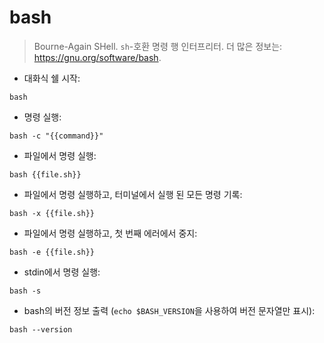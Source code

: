 # bash

> Bourne-Again SHell. `sh`-호환 명령 행 인터프리터.
> 더 많은 정보는: <https://gnu.org/software/bash>.

- 대화식 쉘 시작:

`bash`

- 명령 실행:

`bash -c "{{command}}"`

- 파일에서 명령 실행:

`bash {{file.sh}}`

- 파일에서 명령 실행하고, 터미널에서 실행 된 모든 명령 기록:

`bash -x {{file.sh}}`

- 파일에서 명령 실행하고, 첫 번째 에러에서 중지:

`bash -e {{file.sh}}`

- stdin에서 명령 실행:

`bash -s`

- bash의 버전 정보 출력 (`echo $BASH_VERSION`을 사용하여 버전 문자열만 표시):

`bash --version`
